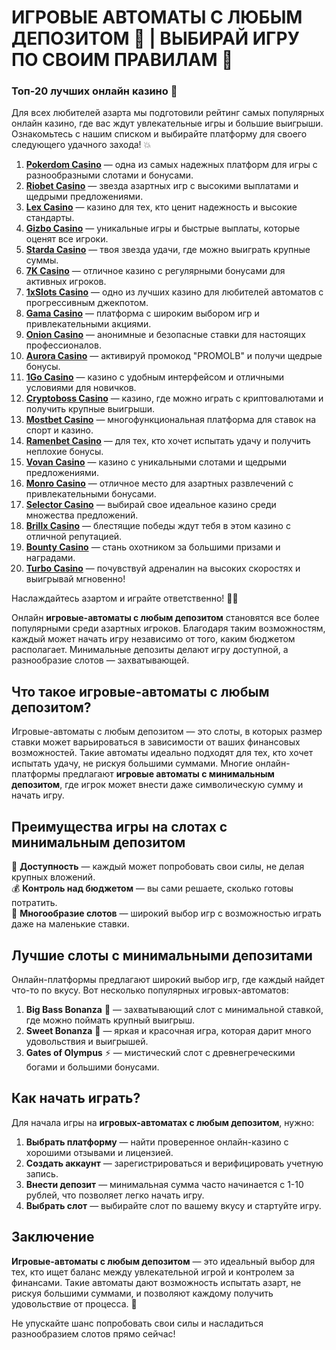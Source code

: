 # ИГРОВЫЕ АВТОМАТЫ С ЛЮБЫМ ДЕПОЗИТОМ 🎰 | ВЫБИРАЙ ИГРУ ПО СВОИМ ПРАВИЛАМ 🎯

### Топ-20 лучших онлайн казино 🎰

Для всех любителей азарта мы подготовили рейтинг самых популярных онлайн казино, где вас ждут увлекательные игры и большие выигрыши. Ознакомьтесь с нашим списком и выбирайте платформу для своего следующего удачного захода! 💥

1. **[Pokerdom Casino](https://brandplay.link/Bxg7SC7H)** — одна из самых надежных платформ для игры с разнообразными слотами и бонусами.
2. **[Riobet Casino](https://brandplay.link/dtx89f2L)** — звезда азартных игр с высокими выплатами и щедрыми предложениями.
3. **[Lex Casino](https://brandplay.link/2HFTmBc8)** — казино для тех, кто ценит надежность и высокие стандарты.
4. **[Gizbo Casino](https://gizbo-tea02.com/c8e962e89)** — уникальные игры и быстрые выплаты, которые оценят все игроки.
5. **[Starda Casino](https://brandplay.link/cpFQbWKn)** — твоя звезда удачи, где можно выиграть крупные суммы.
6. **[7K Casino](https://brandplay.link/dd46bNgD)** — отличное казино с регулярными бонусами для активных игроков.
7. **[1xSlots Casino](https://brandplay.link/R4xfxqdm)** — одно из лучших казино для любителей автоматов с прогрессивным джекпотом.
8. **[Gama Casino](https://brandplay.link/zrZpLFTP)** — платформа с широким выбором игр и привлекательными акциями.
9. **[Onion Casino](https://obclk001-2d.top/click?offer_id=986&partner_id=10542&landing_id=1798&utm_medium=affiliate&sub_1=oncasino3)** — анонимные и безопасные ставки для настоящих профессионалов.
10. **[Aurora Casino](https://10trafic-stat2.com/click/668546566bcc6313411604c7/6766/15114/subaccount?promocode=PROMOLB)** — активируй промокод "PROMOLB" и получи щедрые бонусы.
11. **[1Go Casino](https://1go-ircp01.com/ce015f410)** — казино с удобным интерфейсом и отличными условиями для новичков.
12. **[Cryptoboss Casino](https://cryptobossc.online/d847bcfa9)** — казино, где можно играть с криптовалютами и получить крупные выигрыши.
13. **[Mostbet Casino](https://ktbtis024ifqfn0mst.com/beQs)** — многофункциональная платформа для ставок на спорт и казино.
14. **[Ramenbet Casino](https://get.saltyram.com/ru/registration?apkpop=0&partner=p24970p3296034p5526)** — для тех, кто хочет испытать удачу и получить неплохие бонусы.
15. **[Vovan Casino](https://vovan.site/d2375cf9b)** — казино с уникальными слотами и щедрыми предложениями.
16. **[Monro Casino](https://mnr-ircp01.com/c3ce72a2c)** — отличное место для азартных развлечений с привлекательными бонусами.
17. **[Selector Casino](https://gosel.pl/SELVK)** — выбирай свое идеальное казино среди множества предложений.
18. **[Brillx Casino](https://brillx.pub/BRIVK)** — блестящие победы ждут тебя в этом казино с отличной репутацией.
19. **[Bounty Casino](https://bounty-casino.de/BOVK)** — стань охотником за большими призами и наградами.
20. **[Turbo Casino](https://turbo-casino.pro/TURVK)** — почувствуй адреналин на высоких скоростях и выигрывай мгновенно!

Наслаждайтесь азартом и играйте ответственно! 🎲🍀


Онлайн **игровые-автоматы с любым депозитом** становятся все более популярными среди азартных игроков. Благодаря таким возможностям, каждый может начать игру независимо от того, каким бюджетом располагает. Минимальные депозиты делают игру доступной, а разнообразие слотов — захватывающей.

## Что такое игровые-автоматы с любым депозитом?

Игровые-автоматы с любым депозитом — это слоты, в которых размер ставки может варьироваться в зависимости от ваших финансовых возможностей. Такие автоматы идеально подходят для тех, кто хочет испытать удачу, не рискуя большими суммами. Многие онлайн-платформы предлагают **игровые автоматы с минимальным депозитом**, где игрок может внести даже символическую сумму и начать игру.

## Преимущества игры на слотах с минимальным депозитом

🎁 **Доступность** — каждый может попробовать свои силы, не делая крупных вложений.  
💰 **Контроль над бюджетом** — вы сами решаете, сколько готовы потратить.  
🔄 **Многообразие слотов** — широкий выбор игр с возможностью играть даже на маленькие ставки.

## Лучшие слоты с минимальными депозитами

Онлайн-платформы предлагают широкий выбор игр, где каждый найдет что-то по вкусу. Вот несколько популярных игровых-автоматов:

1. **Big Bass Bonanza** 🎣 — захватывающий слот с минимальной ставкой, где можно поймать крупный выигрыш.  
2. **Sweet Bonanza** 🍬 — яркая и красочная игра, которая дарит много удовольствия и выигрышей.  
3. **Gates of Olympus** ⚡ — мистический слот с древнегреческими богами и большими бонусами.

## Как начать играть?

Для начала игры на **игровых-автоматах с любым депозитом**, нужно:

1. **Выбрать платформу** — найти проверенное онлайн-казино с хорошими отзывами и лицензией.  
2. **Создать аккаунт** — зарегистрироваться и верифицировать учетную запись.  
3. **Внести депозит** — минимальная сумма часто начинается с 1-10 рублей, что позволяет легко начать игру.  
4. **Выбрать слот** — выбирайте слот по вашему вкусу и стартуйте игру.

## Заключение

**Игровые-автоматы с любым депозитом** — это идеальный выбор для тех, кто ищет баланс между увлекательной игрой и контролем за финансами. Такие автоматы дают возможность испытать азарт, не рискуя большими суммами, и позволяют каждому получить удовольствие от процесса. 🎉

Не упускайте шанс попробовать свои силы и насладиться разнообразием слотов прямо сейчас!
